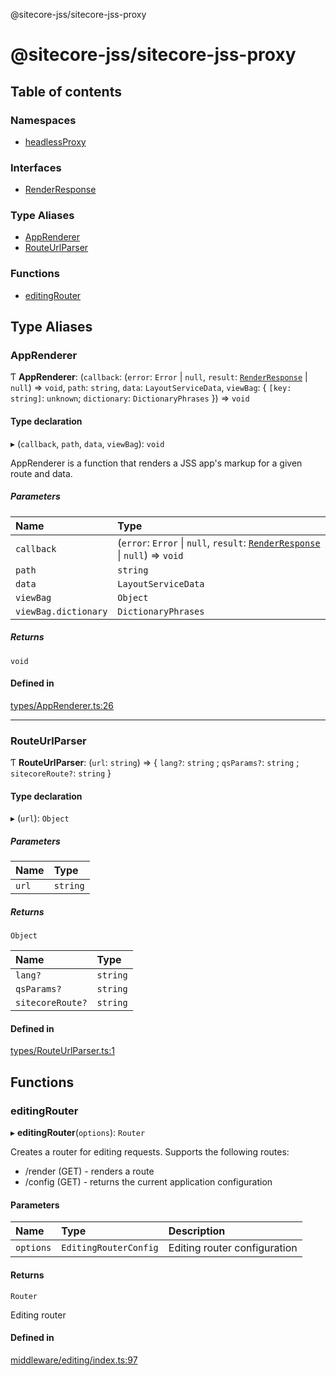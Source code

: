 @sitecore-jss/sitecore-jss-proxy

# @sitecore-jss/sitecore-jss-proxy

## Table of contents

### Namespaces

- [headlessProxy](modules/headlessProxy.md)

### Interfaces

- [RenderResponse](interfaces/RenderResponse.md)

### Type Aliases

- [AppRenderer](README.md#apprenderer)
- [RouteUrlParser](README.md#routeurlparser)

### Functions

- [editingRouter](README.md#editingrouter)

## Type Aliases

### AppRenderer

Ƭ **AppRenderer**: (`callback`: (`error`: `Error` \| ``null``, `result`: [`RenderResponse`](interfaces/RenderResponse.md) \| ``null``) => `void`, `path`: `string`, `data`: `LayoutServiceData`, `viewBag`: \{ `[key: string]`: `unknown`; `dictionary`: `DictionaryPhrases`  }) => `void`

#### Type declaration

▸ (`callback`, `path`, `data`, `viewBag`): `void`

AppRenderer is a function that renders a JSS app's markup for a given route and data.

##### Parameters

| Name | Type |
| :------ | :------ |
| `callback` | (`error`: `Error` \| ``null``, `result`: [`RenderResponse`](interfaces/RenderResponse.md) \| ``null``) => `void` |
| `path` | `string` |
| `data` | `LayoutServiceData` |
| `viewBag` | `Object` |
| `viewBag.dictionary` | `DictionaryPhrases` |

##### Returns

`void`

#### Defined in

[types/AppRenderer.ts:26](https://github.com/Sitecore/jss/blob/3f785d38d/packages/sitecore-jss-proxy/src/types/AppRenderer.ts#L26)

___

### RouteUrlParser

Ƭ **RouteUrlParser**: (`url`: `string`) => \{ `lang?`: `string` ; `qsParams?`: `string` ; `sitecoreRoute?`: `string`  }

#### Type declaration

▸ (`url`): `Object`

##### Parameters

| Name | Type |
| :------ | :------ |
| `url` | `string` |

##### Returns

`Object`

| Name | Type |
| :------ | :------ |
| `lang?` | `string` |
| `qsParams?` | `string` |
| `sitecoreRoute?` | `string` |

#### Defined in

[types/RouteUrlParser.ts:1](https://github.com/Sitecore/jss/blob/3f785d38d/packages/sitecore-jss-proxy/src/types/RouteUrlParser.ts#L1)

## Functions

### editingRouter

▸ **editingRouter**(`options`): `Router`

Creates a router for editing requests.
Supports the following routes:
- <routerPath>/render (GET) - renders a route
- <routerPath>/config (GET) - returns the current application configuration

#### Parameters

| Name | Type | Description |
| :------ | :------ | :------ |
| `options` | `EditingRouterConfig` | Editing router configuration |

#### Returns

`Router`

Editing router

#### Defined in

[middleware/editing/index.ts:97](https://github.com/Sitecore/jss/blob/3f785d38d/packages/sitecore-jss-proxy/src/middleware/editing/index.ts#L97)
